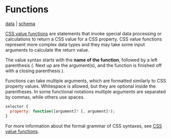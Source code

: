 # Functions

[data](https://github.com/mdn/data/blob/main/css/functions.json) |
[schema](https://github.com/mdn/data/blob/main/css/functions.schema.json)

[CSS value functions](https://developer.mozilla.org/en-US/docs/Web/CSS/CSS_Functions) are statements that invoke special data processing or calculations to return a CSS value for a CSS property. CSS value functions represent more complex data types and they may take some input arguments to calculate the return value.

The value syntax starts with the **name of the function**, followed by a left parenthesis (. Next up are the argument(s), and the function is finished off with a closing parenthesis ).

Functions can take multiple arguments, which are formatted similarly to CSS property values. Whitespace is allowed, but they are optional inside the parentheses. In some functional notations multiple arguments are separated by commas, while others use spaces.

```javascript
selector {
  property: function([argument]? [, argument]!);
}
```

For more information about the formal grammar of CSS syntaxes, see [CSS value functions](https://developer.mozilla.org/en-US/docs/Web/CSS/CSS_Functions).
